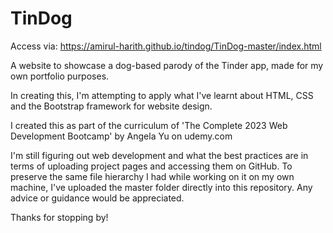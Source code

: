 # TinDog
Access via: https://amirul-harith.github.io/tindog/TinDog-master/index.html

A website to showcase a dog-based parody of the Tinder app, made for my own portfolio purposes. 

In creating this, I'm attempting to apply what I've learnt about HTML, CSS and the Bootstrap framework for website design.

I created this as part of the curriculum of 'The Complete 2023 Web Development Bootcamp' by Angela Yu on udemy.com 

I'm still figuring out web development and what the best practices are in terms of uploading project pages and accessing them on GitHub. To preserve the same file hierarchy I had while working on it on my own machine, I've uploaded the master folder directly into this repository. Any advice or guidance would be appreciated. 

Thanks for stopping by!
